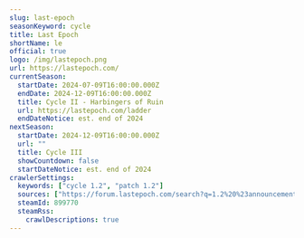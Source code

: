 ```yaml
---
slug: last-epoch
seasonKeyword: cycle
title: Last Epoch
shortName: le
official: true
logo: /img/lastepoch.png
url: https://lastepoch.com/
currentSeason:
  startDate: 2024-07-09T16:00:00.000Z
  endDate: 2024-12-09T16:00:00.000Z
  title: Cycle II - Harbingers of Ruin
  url: https://lastepoch.com/ladder
  endDateNotice: est. end of 2024
nextSeason:
  startDate: 2024-12-09T16:00:00.000Z
  url: ""
  title: Cycle III
  showCountdown: false
  startDateNotice: est. end of 2024
crawlerSettings:
  keywords: ["cycle 1.2", "patch 1.2"]
  sources: ["https://forum.lastepoch.com/search?q=1.2%20%23announcements"]
  steamId: 899770
  steamRss:
    crawlDescriptions: true
---
```

